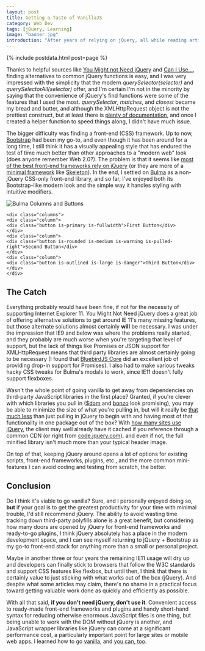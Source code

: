 ```yaml
---
layout: post
title: Getting a Taste of VanillaJS
category: Web Dev
tags: [jQuery, Learning]
image: "banner.jpg"
introduction: "After years of relying on jQuery, all while reading articles about how jQuery is dead, I decided to go vanilla."
---
```

{% include postdata.html post=page %}

Thanks to helpful sources like [You Might not Need jQuery](http://youmightnotneedjquery.com/) and [Can I Use...](https://caniuse.com/), finding alternatives to common jQuery functions is easy, and I was very impressed with the simplicity that the modern *querySelector(selector)* and *querySelectorAll(selector)* offer, and I'm certain I'm not in the minority by saying that the convenience of jQuery's find functions were some of the features that I used the most. *querySelector*, *matches*, and *closest* became my bread and butter, and although the XMLHttpRequest object is not the prettiest construct, but at least there is [plenty of documentation](https://developer.mozilla.org/en-US/docs/Web/API/XMLHttpRequest/Using_XMLHttpRequest), and once I created a helper function to speed things along, I didn't have much issue.

The bigger difficulty was finding a front-end (CSS) framework. Up to now, [Bootstrap](https://getbootstrap.com/) had been my go-to, and even though it has been around for a long time, I still think it has a visually appealing style that has endured the test of time much better than other approaches to a "modern web" look (does anyone remember Web 2.0?). The problem is that it seems like [most of the best front-end frameworks rely on jQuery](https://www.keycdn.com/blog/front-end-frameworks) (or they are more of a [minimal framework](https://www.hongkiat.com/blog/bootstrap-alternatives/) like [Skeleton](http://getskeleton.com)). In the end, I settled on [Bulma](https://bulma.io/) as a non-jQuery CSS-only front-end library, and so far, I've enjoyed both its Bootstrap-like modern look and the simple way it handles styling with intuitive modifiers.

![Bulma Columns and Buttons]({{media}}bulma-buttons.png)

<pre class="line-numbers"><code class="language-html">&lt;div class=&quot;columns&quot;&gt; 
&lt;div class=&quot;column&quot;&gt; 
&lt;div class=&quot;button is-primary is-fullwidth&quot;&gt;First Button&lt;/div&gt; 
&lt;/div&gt; 
&lt;div class=&quot;column&quot;&gt; 
&lt;div class=&quot;button is-rounded is-medium is-warning is-pulled-right&quot;&gt;Second Button&lt;/div&gt; 
&lt;/div&gt; 
&lt;div class=&quot;column&quot;&gt; 
&lt;div class=&quot;button is-outlined is-large is-danger&quot;&gt;Third Button&lt;/div&gt; 
&lt;/div&gt; 
&lt;/div&gt;</code></pre>

## The Catch
Everything probably would have been fine, if not for the necessity of supporting Internet Explorer 11. You Might Not Need jQuery does a great job of offering alternative solutions to get around IE 11's many missing features, but those alternate solutions almost certainly **will** be necessary. I was under the impression that IE9 and below was where the problems really started, and they probably are much worse when you're targeting that level of support, but the lack of things like Promises or JSON support for XMLHttpRequest means that third party libraries are almost certainly going to be necessary (I found that [BluebirdJS Core](http://bluebirdjs.com) did an excellent job of providing drop-in support for Promises). I also had to make various tweaks hacky CSS tweaks for Bulma's modals to work, since IE11 doesn't fully support flexboxes.

Wasn't the whole point of going vanilla to get away from dependencies on third-party JavaScript libraries in the first place? Granted, if you're clever with which libraries you pull in ([$dom](https://github.com/julienw/dollardom) and [bonzo](https://github.com/ded/bonzo) look promising), you may be able to minimize the size of what you're pulling in, but will it really be [that much less](https://mathiasbynens.be/demo/jquery-size) than just pulling in jQuery to begin with and having most of that functionality in one package out of the box? With [how many sites use jQuery](https://remysharp.com/2017/12/15/is-jquery-still-relevant#javascript-library-distribution), the client may well already have it cached if you reference through a common CDN (or right from [code.jquery.com](https://code.jquery.com/)), and even if not, the full minified library isn't much more than your typical header image.

On top of that, keeping jQuery around opens a lot of options for existing scripts, front-end frameworks, plugins, etc., and the more common mini-features I can avoid coding and testing from scratch, the better.

## Conclusion
Do I think it's viable to go vanilla? Sure, and I personally enjoyed doing so, **but** if your goal is to get the greatest productivity for your time with minimal trouble, I'd still recommend jQuery. The ability to avoid wasting time tracking down third-party polyfills alone is a great benefit, but considering how many doors are opened by jQuery for front-end frameworks and ready-to-go plugins, I think jQuery absolutely has a place in the modern development space, and I can see myself returning to jQuery + Bootstrap as my go-to front-end stack for anything more than a small or personal project.

Maybe in another three or four years the remaining IE11 usage will dry up and developers can finally stick to browsers that follow the W3C standards and support CSS features like flexbox, but until then, I think that there is certainly value to just sticking with what works out of the box (jQuery). And despite what some articles may claim, there's no shame in a practical focus toward getting valuable work done as quickly and efficiently as possible.

With all that said, **if you don't need jQuery, don't use it**. Convenient access to ready-made front-end frameworks and plugins and handy short-hand syntax for reducing otherwise enormous JavaScript files is one thing, but being unable to work with the DOM without jQuery is another, and JavaScript wrapper libraries like jQuery can come at a significant performance cost, a particularly important point for large sites or mobile web apps. I learned how to go [vanilla](http://vanilla-js.com/), and [you can, too](https://blog.garstasio.com/you-dont-need-jquery/why-not/).
